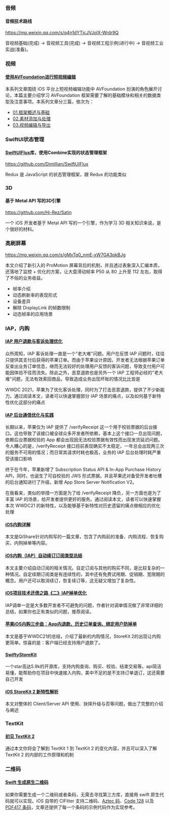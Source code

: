 ### 音频

#### 音频技术路线

https://mp.weixin.qq.com/s/q4n1dYTjcJVJolX-Wrdr9Q

音视频基础(完成) → 音视频工具(完成) → 音视频工程示例(进行中) → 音视频工业实战(准备)。



### 视频

#### [使用AVFoundation进行短视频编辑](https://juejin.cn/post/7077870149239308324)

本系列文章围绕 iOS 平台上短视频编辑功能中 AVFoundation 扮演的角色展开讨论，本篇主要介绍学习 AVFoundation 框架需要了解的基础模块和相关的数据类型及注意事项。本系列文章分三篇，依次为：

- [01.框架概述与基础](https://juejin.cn/post/7077870149239308324)
- [02.素材添加与处理](https://juejin.cn/post/7077875029161017380)
- [03.视频编辑与导出](https://juejin.cn/post/7079397452192841735)

### [](https://juejin.cn/post/7077870149239308324)



### SwiftUI状态管理

#### [SwiftUIFlux](https://github.com/Dimillian/SwiftUIFlux)库，使用Combine实现的状态管理框架

https://github.com/Dimillian/SwiftUIFlux

Redux 是 JavaScript 的状态管理框架，跟 Redux 的功能类似



### 3D

#### 基于 Metal API 写的3D引擎

https://github.com/Hi-Rez/Satin

一个 iOS 开发者基于 Metal API 写的一个引擎，作为学习 3D 相关知识来说，是个很好的材料。



### 高刷屏幕

https://mp.weixin.qq.com/s/gMxTq0_nmE-xW7GA3pkBJg

本文介绍了新引入的 ProMotion 屏幕背后的机制，并且透过表象深入汇编本质，还落地了监控 + 优化的方案，让大盘滑动帧率 P50 从 80 上升至 112 左右，取得了不俗的业务收益。

- 帧率介绍
- 动态刷新率的表现形式
- 设备差异
- 解除 DisplayLink 的帧数限制
- 动态帧率的应用场景



### IAP，内购

#### [IAP 用户退款与客诉处理优化](https://mp.weixin.qq.com/s/MtytymgkcP3_oAH7JyI1og)

众所周知，IAP 客诉处理一直是一个"老大难"问题。用户在反馈 IAP 问题时，往往只提供其支付后获得的苹果订单。而由于苹果设计原因，开发者无法根据苹果订单反查出业务订单信息，继而无法较好的处理用户反馈的客诉问题，导致支付用户可能因体验不佳而流失。除此之外，恶意退款也是另外一个 IAP 工程师必经的"老大难"问题，无法有效索回商品，导致造成业务出现坏账的情况比比皆是

WWDC 2021，苹果为了优化客诉处理，同时为了打击恶意退款，提供了不少新能力。通过阅读本文，读者可以快速掌握部分 IAP 场景的痛点，以及如何基于新特性优化这部分的痛点



#### [IAP 后台通信优化与实践](https://mp.weixin.qq.com/s/dWsRKRJsYMRl0GX_36T-kg)

长期以来，苹果仅为 IAP 提供了 /verifyReceipt 这一个用于校验票据的后台接口。这也导致了该接口被全球众多开发者所依赖，基本上这个接口一旦出现问题，依赖后台票据校验的 App 都会出现因无法校验票据有效性而出现发货延迟问题。令人糟心的是，/verifyReceipt 接口目前表现确实不太稳定，一年总会出现两三次的服务不可用的情况；而日常其请求时耗也极高，业务的 IAP 后台处理时耗严重受该接口影响

终于在今年，苹果新增了 Subscription Status API & In-App Purchase History API，同时，也诞生了可自校验的 JWS 形式票据。并且苹果还对备受开发者吐槽的后台通知进行了升级，新增 App Store Server Notification V2。

在我看来，类似的举措一方面是为了给 /verifyReceipt 降负，另一方面也是为了丰富 IAP 的场景，给开发者提供更好的服务。通过阅读本文，读者可以快速掌握本次 WWDC21 的新特性，以及能够基于新特性对历史遗留的痛点做相应的优化处理

#### [iOS内购详解](https://juejin.cn/post/7029252038252822564)

本文是QiShare针对内购写的一篇文章，包含了内购前的准备、内购流程、恢复购买、内购掉单等内容。

#### [iOS内购（IAP）自动续订订阅类型总结](https://www.jianshu.com/p/9531a85ba165)

本文主要介绍自动订阅的相关情况。自定订阅与其他的购买不同，是比较复杂的一种情况。自定续期订阅类是有连续性的，其中还有免费试用期、促销期、宽限期的概念。用户还可以取消续订，恢复续订等，这无疑又增加了复杂性。

#### [iOS项目技术还债之路《二》IAP掉单优化]( https://juejin.cn/post/6844904021229060103)

IAP调单一定是大多数开发者不可避免的问题，作者针对调单情况做了非常详细的总结，如果你也正有类似的问题，推荐阅读。

#### [苹果iOS内购三步曲：App内退款、历史订单查询、绑定用户防掉单](https://juejin.cn/post/6974733392260644895)

本文是基于WWDC21的总结，介绍了最新的内购情况，StoreKit 2的出现让内购更简单。惊喜的是：客户端已经支持用户退款了。

#### [SwiftyStoreKit](https://github.com/bizz84/SwiftyStoreKit)

一个star高达5.9k的开源库，支持内购查询、购买、校验、结束交易等。api简洁易懂，能帮助你在项目中快速接入内购，美中不足的是不支持订单退订，这还需要自己开发

#### [iOS StoreKit 2 新特性解析](https://mp.weixin.qq.com/s/RrkK5M3qYTs2cMi7sWTqrA)

本文对整体的 Client/Server API 使用、抉择升级与否等问题，做出了完整的介绍与阐述



### TextKit

#### [初见 TextKit 2](https://mp.weixin.qq.com/s/vZ74jNgItabOB-TsaQn6Uw)

通过本文你将会了解到 TextKit 1 到 TextKit 2 的变化内容，并且可以深入了解 TextKit 2 的内部的工作原理和机制



### 二维码

#### [Swift 生成原生二维码](https://digitalbunker.dev/native-barcode-qr-code-generation-in-swift/)

如果你需要生成一个二维码或者条码，无需去寻找第三方库，直接用 swift 原生代码就可以实现。iOS 自带的 CIFilter 支持二维码、[Aztec 码](https://zh.wikipedia.org/wiki/Aztec码)、[Code 128](https://en.wikipedia.org/wiki/Code_128) 以及 [PDF417 条码](https://zh.wikipedia.org/wiki/PDF417条码)，文章还提供了每一个条码的示例代码作为实现参考。

